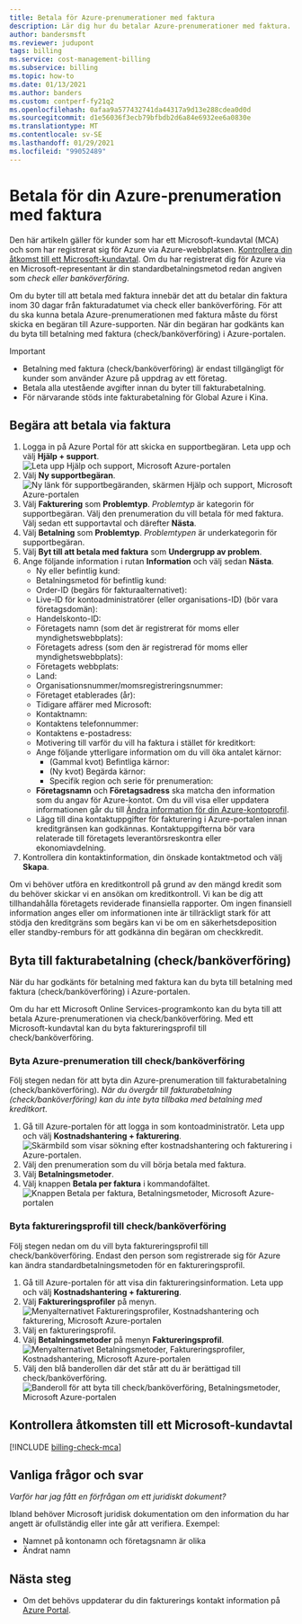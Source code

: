 ```yaml
---
title: Betala för Azure-prenumerationer med faktura
description: Lär dig hur du betalar Azure-prenumerationer med faktura. Mer information finns i vanliga frågor och svar.
author: bandersmsft
ms.reviewer: judupont
tags: billing
ms.service: cost-management-billing
ms.subservice: billing
ms.topic: how-to
ms.date: 01/13/2021
ms.author: banders
ms.custom: contperf-fy21q2
ms.openlocfilehash: 0afaa9a577432741da44317a9d13e288cdea0d0d
ms.sourcegitcommit: d1e56036f3ecb79bfbdb2d6a84e6932ee6a0830e
ms.translationtype: MT
ms.contentlocale: sv-SE
ms.lasthandoff: 01/29/2021
ms.locfileid: "99052489"
---
```

# <a name="pay-for-your-azure-subscription-by-invoice"></a>Betala för din Azure-prenumeration med faktura

Den här artikeln gäller för kunder som har ett Microsoft-kundavtal (MCA) och som har registrerat sig för Azure via Azure-webbplatsen. [Kontrollera din åtkomst till ett Microsoft-kundavtal](#check-access-to-a-microsoft-customer-agreement). Om du har registrerat dig för Azure via en Microsoft-representant är din standardbetalningsmetod redan angiven som *check eller banköverföring*.

Om du byter till att betala med faktura innebär det att du betalar din faktura inom 30 dagar från fakturadatumet via check eller banköverföring. För att du ska kunna betala Azure-prenumerationen med faktura måste du först skicka en begäran till Azure-supporten. När din begäran har godkänts kan du byta till betalning med faktura (check/banköverföring) i Azure-portalen.

> [!IMPORTANT]
> * Betalning med faktura (check/banköverföring) är endast tillgängligt för kunder som använder Azure på uppdrag av ett företag.
> * Betala alla utestående avgifter innan du byter till fakturabetalning.
> * För närvarande stöds inte fakturabetalning för Global Azure i Kina.

## <a name="request-to-pay-by-invoice"></a>Begära att betala via faktura

1. Logga in på Azure Portal för att skicka en supportbegäran. Leta upp och välj **Hjälp + support**.  
    ![Leta upp Hjälp och support, Microsoft Azure-portalen](./media/pay-by-invoice/search-for-help-and-support.png)
1. Välj **Ny supportbegäran**.  
    ![Ny länk för supportbegäranden, skärmen Hjälp och support, Microsoft Azure-portalen](./media/pay-by-invoice/help-and-support.png)
1. Välj **Fakturering** som **Problemtyp**. *Problemtyp* är kategorin för supportbegäran. Välj den prenumeration du vill betala för med faktura. Välj sedan ett supportavtal och därefter **Nästa**.
1. Välj **Betalning** som **Problemtyp**. *Problemtypen* är underkategorin för supportbegäran.
1. Välj **Byt till att betala med faktura** som **Undergrupp av problem**.
1. Ange följande information i rutan **Information** och välj sedan **Nästa**.
    - Ny eller befintlig kund:
    - Betalningsmetod för befintlig kund:
    - Order-ID (begärs för fakturaalternativet):
    - Live-ID för kontoadministratörer (eller organisations-ID) (bör vara företagsdomän):
    - Handelskonto-ID:
    - Företagets namn (som det är registrerat för moms eller myndighetswebbplats):
    - Företagets adress (som den är registrerad för moms eller myndighetswebbplats):
    - Företagets webbplats:
    - Land:
    - Organisationsnummer/momsregistreringsnummer:
    - Företaget etablerades (år):
    - Tidigare affärer med Microsoft:
    - Kontaktnamn:
    - Kontaktens telefonnummer:
    - Kontaktens e-postadress:
    - Motivering till varför du vill ha faktura i stället för kreditkort:
    - Ange följande ytterligare information om du vill öka antalet kärnor:
        - (Gammal kvot) Befintliga kärnor:
        - (Ny kvot) Begärda kärnor:
        - Specifik region och serie för prenumeration:
    - **Företagsnamn** och **Företagsadress** ska matcha den information som du angav för Azure-kontot. Om du vill visa eller uppdatera informationen går du till [Ändra information för din Azure-kontoprofil](change-azure-account-profile.md).
    - Lägg till dina kontaktuppgifter för fakturering i Azure-portalen innan kreditgränsen kan godkännas. Kontaktuppgifterna bör vara relaterade till företagets leverantörsreskontra eller ekonomiavdelning.
1. Kontrollera din kontaktinformation, din önskade kontaktmetod och välj **Skapa**.

Om vi behöver utföra en kreditkontroll på grund av den mängd kredit som du behöver skickar vi en ansökan om kreditkontroll. Vi kan be dig att tillhandahålla företagets reviderade finansiella rapporter. Om ingen finansiell information anges eller om informationen inte är tillräckligt stark för att stödja den kreditgräns som begärs kan vi be om en säkerhetsdeposition eller standby-remburs för att godkänna din begäran om checkkredit.

## <a name="switch-to-invoice-pay-checkwire-transfer"></a>Byta till fakturabetalning (check/banköverföring)

När du har godkänts för betalning med faktura kan du byta till betalning med faktura (check/banköverföring) i Azure-portalen.

Om du har ett Microsoft Online Services-programkonto kan du byta till att betala Azure-prenumerationen via check/banköverföring. Med ett Microsoft-kundavtal kan du byta faktureringsprofil till check/banköverföring.

### <a name="switch-azure-subscription-to-checkwire-transfer"></a>Byta Azure-prenumeration till check/banköverföring

Följ stegen nedan för att byta din Azure-prenumeration till fakturabetalning (check/banköverföring). *När du övergår till fakturabetalning (check/banköverföring) kan du inte byta tillbaka med betalning med kreditkort*.

1. Gå till Azure-portalen för att logga in som kontoadministratör. Leta upp och välj **Kostnadshantering + fakturering**.  
    ![Skärmbild som visar sökning efter kostnadshantering och fakturering i Azure-portalen.](./media/pay-by-invoice/search.png)
1. Välj den prenumeration som du vill börja betala med faktura.
1. Välj **Betalningsmetoder**.
1. Välj knappen **Betala per faktura** i kommandofältet.  
    ![Knappen Betala per faktura, Betalningsmetoder, Microsoft Azure-portalen](./media/pay-by-invoice/pay-by-invoice.png)

### <a name="switch-billing-profile-to-checkwire-transfer"></a>Byta faktureringsprofil till check/banköverföring

Följ stegen nedan om du vill byta faktureringsprofil till check/banköverföring. Endast den person som registrerade sig för Azure kan ändra standardbetalningsmetoden för en faktureringsprofil.

1. Gå till Azure-portalen för att visa din faktureringsinformation. Leta upp och välj **Kostnadshantering + fakturering**.
1. Välj **Faktureringsprofiler** på menyn.  
    ![Menyalternativet Faktureringsprofiler, Kostnadshantering och fakturering, Microsoft Azure-portalen](./media/pay-by-invoice/billing-profile.png)
1. Välj en faktureringsprofil.
1. Välj **Betalningsmetoder** på menyn **Faktureringsprofil**.  
   ![Menyalternativet Betalningsmetoder, Faktureringsprofiler, Kostnadshantering, Microsoft Azure-portalen](./media/pay-by-invoice/billing-profile-payment-methods.png)
1. Välj den blå banderollen där det står att du är berättigad till check/banköverföring.  
    ![Banderoll för att byta till check/banköverföring, Betalningsmetoder, Microsoft Azure-portalen](./media/pay-by-invoice/customer-led-switch-to-invoice.png)

## <a name="check-access-to-a-microsoft-customer-agreement"></a>Kontrollera åtkomsten till ett Microsoft-kundavtal
[!INCLUDE [billing-check-mca](../../../includes/billing-check-mca.md)]

## <a name="frequently-asked-questions"></a>Vanliga frågor och svar

*Varför har jag fått en förfrågan om ett juridiskt dokument?*

Ibland behöver Microsoft juridisk dokumentation om den information du har angett är ofullständig eller inte går att verifiera. Exempel:

* Namnet på kontonamn och företagsnamn är olika
* Ändrat namn

## <a name="next-steps"></a>Nästa steg

* Om det behövs uppdaterar du din fakturerings kontakt information på [Azure Portal](https://portal.azure.com).